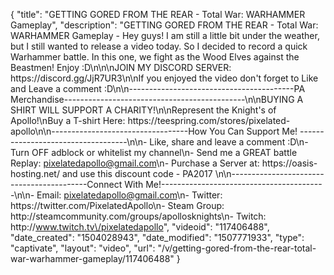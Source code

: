 {
    "title": "GETTING GORED FROM THE REAR - Total War: WARHAMMER Gameplay",
    "description": "GETTING GORED FROM THE REAR - Total War: WARHAMMER Gameplay - Hey guys! I am still a little bit under the weather, but I still wanted to release a video today. So I decided to record a quick Warhammer battle. In this one, we fight as the Wood Elves against the Beastmen! Enjoy :D\n\n\nJOIN MY DISCORD SERVER: https:\/\/discord.gg\/JjR7UR3\n\nIf you enjoyed the video don't forget to Like and Leave a comment :D\n\n-----------------------------------------PA Merchandise---------------------------------------------\n\nBUYING A SHIRT WILL SUPPORT A CHARITY!\n\nRepresent the Knight's of Apollo!\nBuy a T-shirt Here: https:\/\/teespring.com\/stores\/pixelated-apollo\n\n----------------------------------How You Can Support Me! -----------------------------------\n\n- Like, share and leave a comment :D\n- Turn OFF adblock or whitelist my channel\n- Send me a GREAT battle Replay: pixelatedapollo@gmail.com\n- Purchase a Server at: https:\/\/oasis-hosting.net\/ and use this discount code - PA2017 \n\n------------------------------------------Connect With Me!-----------------------------------------\n\n- Email: pixelatedapollo@gmail.com\n- Twitter: https:\/\/twitter.com\/PixelatedApollo\n- Steam Group:  http:\/\/steamcommunity.com\/groups\/apollosknights\n- Twitch: http:\/\/www.twitch.tv\/pixelatedapollo",
    "videoid": "117406488",
    "date_created": "1504028943",
    "date_modified": "1507771933",
    "type": "captivate",
    "layout": "video",
    "url": "\/v\/getting-gored-from-the-rear-total-war-warhammer-gameplay\/117406488"
}